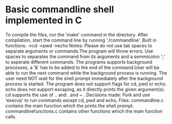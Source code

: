 # Basic commandline shell implemented in C

To compile the files, run the 'make' command in the directory.
After compilation, start the command line by running './commandline'.
Built in functions:
->cd
->pwd
->echo
Notes:
Please do not use tab spaces to separate arguments or commands.The program will throw errors.
Use spaces to separates the command from its arguments and a semmicolon ';' to seperate different commands.
The programs supports background processes, a '&' has to be added to the end of the command.User will be able to run the next command while the background process is running.
The user need NOT wait for the shell prompt  immediately after the background process is started.
The program does not support flags for cd, pwd or echo.
echo does not support escaping, as it directly prints the given argument(s).
cd supports the use of .. and . and ~ .
Decisions made:
Fork and use 'execvp' to run commands except cd, pwd and echo,
Files:
commandline.c contains the main function which the prints the shell prompt.
commandlinefunctions.c contains other functions which the main function calls.
